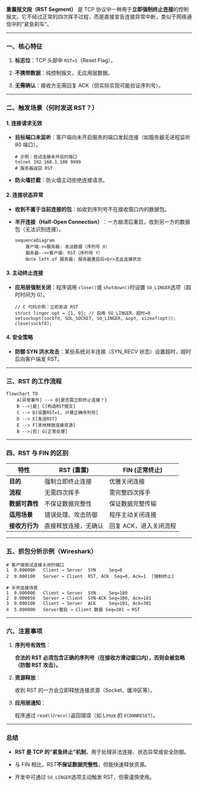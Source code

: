 **重置报文段（RST Segment）​**​ 是 TCP 协议中一种用于**立即强制终止连接**的控制报文。它不经过正常的四次挥手过程，而是直接宣告连接异常中断，类似于网络通信中的“紧急刹车”。

---

### ​**一、核心特征**​

1. ​**标志位**​：TCP 头部中 `RST=1`（Reset Flag）。
    
2. ​**不携带数据**​：纯控制报文，无应用层数据。
    
3. ​**无需确认**​：接收方无需回复 ACK（但实际实现可能验证序列号）。
    

---

### ​**二、触发场景（何时发送 RST？）​**​

#### ​**1. 连接请求无效**​

- ​**目标端口未监听**​：客户端向未开启服务的端口发起连接（如服务器无进程监听 80 端口）。
    
    ```
    # 示例：尝试连接未开启的端口
    telnet 192.168.1.100 9999
    # 服务器返回 RST
    ```
    
- ​**防火墙拦截**​：防火墙主动拒绝连接请求。
    

#### ​**2. 连接状态异常**​

- ​**收到不属于当前连接的包**​：如收到序列号不在接收窗口内的数据包。
    
- ​**半开连接（Half-Open Connection）​**​：一方崩溃后重启，收到另一方的数据包（无法识别连接）。
    
    ```
    sequenceDiagram
        客户端->>服务器: 发送数据（序列号 X）
        服务器-->>客户端: RST（序列号 Y） 
        Note left of 服务器: 服务器重启后<br>无此连接状态
    ```
    

#### ​**3. 主动终止连接**​

- ​**应用层强制关闭**​：程序调用 `close()`或 `shutdown()`时设置 `SO_LINGER`选项（超时时间为 0）。
    
    ```
    // C 代码示例：立即发送 RST
    struct linger opt = {1, 0}; // 启用 SO_LINGER，超时=0
    setsockopt(sockfd, SOL_SOCKET, SO_LINGER, &opt, sizeof(opt));
    close(sockfd);
    ```
    

#### ​**4. 安全策略**​

- ​**防御 SYN 洪水攻击**​：某些系统对半连接（SYN_RECV 状态）设置超时，超时后向客户端发 RST。
    

---

### ​**三、RST 的工作流程**​

```
flowchart TD
    A[异常事件] --> B{是否需立即终止连接？}
    B -->|是| C[构造RST报文]
    C --> D[设置RST=1, 计算正确序列号]
    D --> E[发送RST]
    E --> F[本地释放连接资源]
    B -->|否| G[正常处理]
```

---

### ​**四、RST 与 FIN 的区别**​

|​**特性**​|​**RST (重置)​**​|​**FIN (正常终止)​**​|
|---|---|---|
|​**目的**​|强制立即终止连接|优雅关闭连接|
|​**流程**​|无需四次挥手|需完整四次挥手|
|​**数据可靠性**​|不保证数据完整性|保证数据完整传输|
|​**适用场景**​|错误处理、攻击防御|程序主动关闭连接|
|​**接收方行为**​|直接释放连接，无确认|回复 ACK，进入关闭流程|

---

### ​**五、抓包分析示例（Wireshark）​**​

```
# 客户端尝试连接关闭的端口
1  0.000000   Client → Server  SYN     Seq=0
2  0.000100   Server → Client  RST, ACK  Seq=0, Ack=1  [强制终止]

# 半开连接场景
1  0.000000   Client → Server  SYN     Seq=100
2  0.000050   Server → Client  SYN-ACK Seq=300, Ack=101
3  0.000100   Client → Server  ACK     Seq=101, Ack=301
4  5.000000   Server重启 → Client 数据 Seq=301 → RST
```

---

### ​**六、注意事项**​

1. ​**序列号有效性**​：
    
    **合法的 RST 必须包含正确的序列号（在接收方滑动窗口内），否则会被忽略（防御 RST 攻击）。**
    
2. ​**资源释放**​：
    
    收到 RST 的一方会立即释放连接资源（Socket、缓冲区等）。
    
3. ​**应用层通知**​：
    
    程序通过 `read()`/`recv()`返回错误（如 Linux 的 `ECONNRESET`）。
    

---

### ​**总结**​

- ​**RST 是 TCP 的“紧急终止”机制**，用于处理非法连接、状态异常或安全防御。
    
- 与 FIN 相比，RST ​**不保证数据完整性**，但能快速释放资源。
    
- 开发中可通过 `SO_LINGER`选项主动触发 RST，但需谨慎使用。